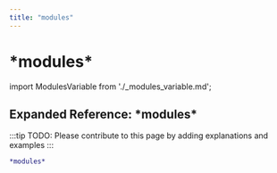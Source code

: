 ```yaml
---
title: "modules"
---
```


# \*modules\*

import ModulesVariable from './_modules_variable.md';

<ModulesVariable />

## Expanded Reference: \*modules\*

:::tip
TODO: Please contribute to this page by adding explanations and examples
:::

```lisp
*modules*
```
